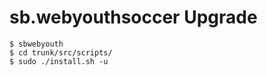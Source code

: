 # sb.webyouthsoccer Upgrade
```$xslt
$ sbwebyouth
$ cd trunk/src/scripts/
$ sudo ./install.sh -u
```
